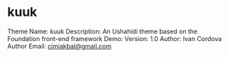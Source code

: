kuuk
====

Theme Name: kuuk
Description: An Ushahidi theme based on the Foundation front-end framework
Demo: 
Version: 1.0
Author: Ivan Cordova
Author Email: cimiakbal@gmail.com
